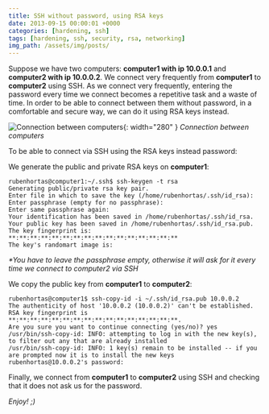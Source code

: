 ```yaml
---
title: SSH without password, using RSA keys
date: 2013-09-15 00:00:01 +0000
categories: [hardening, ssh]
tags: [hardening, ssh, security, rsa, networking]
img_path: /assets/img/posts/
---
```

Suppose we have two computers: **computer1 with ip 10.0.0.1** and **computer2 with ip 10.0.0.2**.
We connect very frequently from **computer1** to **computer2** using SSH.
As we connect very frequently, entering the password every time we connect becomes a repetitive task and a waste of time.
In order to be able to connect between them without password, in a comfortable and secure way, we can do it using RSA keys instead.

![Connection between computers](sshrsa.png){: width="280" }
_Connection between computers_

To be able to connect via SSH using the RSA keys instead password:

We generate the public and private RSA keys on **computer1**:

```console
rubenhortas@computer1:~/.ssh$ ssh-keygen -t rsa
Generating public/private rsa key pair.
Enter file in which to save the key (/home/rubenhortas/.ssh/id_rsa):
Enter passphrase (empty for no passphrase):
Enter same passphrase again:
Your identification has been saved in /home/rubenhortas/.ssh/id_rsa.
Your public key has been saved in /home/rubenhortas/.ssh/id_rsa.pub.
The key fingerprint is:
**:**:**:**:**:**:**:**:**:**:**:**:**:**:**:**
The key's randomart image is:
```

_*You have to leave the passphrase empty, otherwise it will ask for it every time we connect to computer2 via SSH_

We copy the public key from **computer1** to **computer2**:

```console
rubenhortas@computer1$ ssh-copy-id -i ~/.ssh/id_rsa.pub 10.0.0.2
The authenticity of host '10.0.0.2 (10.0.0.2)' can't be established.
RSA key fingerprint is **:**:**:**:**:**:**:**:**:**:**:**:**:**:**:**.
Are you sure you want to continue connecting (yes/no)? yes
/usr/bin/ssh-copy-id: INFO: attempting to log in with the new key(s), to filter out any that are already installed
/usr/bin/ssh-copy-id: INFO: 1 key(s) remain to be installed -- if you are prompted now it is to install the new keys
rubenhortas@10.0.0.2's password:
```

Finally, we connect from **computer1** to **computer2** using SSH and checking that it does not ask us for the password.

_Enjoy! ;)_
